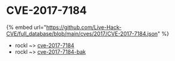 # CVE-2017-7184
{% embed url="https://github.com/Live-Hack-CVE/full_database/blob/main/cves/2017/CVE-2017-7184.json" %}

* rockl ~> [cve-2017-7184](https://www.alice-snow.ru/2017/database/cve-2017-7184/cve-2017-7184-rockl)
* rockl ~> [cve-2017-7184-bak](https://www.alice-snow.ru/2017/database/cve-2017-7184/cve-2017-7184-bak-rockl)